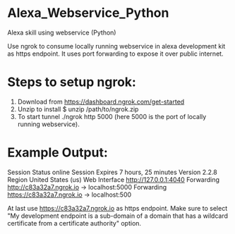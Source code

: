 # Alexa_Webservice_Python
Alexa skill using webservice (Python)

Use ngrok to consume locally running webservice in alexa development kit as https endpoint. It uses port forwarding to expose it over public internet.

Steps to setup ngrok:
====================
1) Download from https://dashboard.ngrok.com/get-started
2) Unzip to install
    $ unzip /path/to/ngrok.zip
3) To start tunnel
./ngrok http 5000 (here 5000 is the port of locally running webservice).


Example Output:
===============
Session Status                online
Session Expires               7 hours, 25 minutes
Version                       2.2.8
Region                        United States (us)
Web Interface                 http://127.0.0.1:4040
Forwarding                    http://c83a32a7.ngrok.io -> localhost:5000
Forwarding                    https://c83a32a7.ngrok.io -> localhost:500


At last use  https://c83a32a7.ngrok.io as https endpoint. Make sure to select "My development endpoint is a sub-domain of a domain that has a wildcard certificate from a certificate authority" option.
